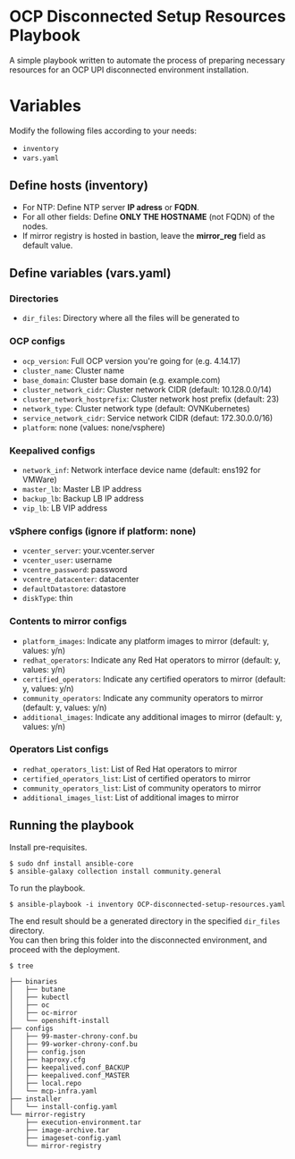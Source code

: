 # OCP Disconnected Setup Resources Playbook
A simple playbook written to automate the process of preparing necessary resources for an OCP UPI disconnected environment installation.

# Variables
Modify the following files according to your needs:
- `inventory`
- `vars.yaml`

## Define hosts (inventory)
- For NTP: Define NTP server **IP adress** or **FQDN**.
- For all other fields: Define **ONLY THE HOSTNAME** (not FQDN) of the nodes.
- If mirror registry is hosted in bastion, leave the **mirror_reg** field as default value.

## Define variables (vars.yaml)
### Directories
- `dir_files`: Directory where all the files will be generated to

### OCP configs
- `ocp_version`: Full OCP version you're going for (e.g. 4.14.17)
- `cluster_name`: Cluster name
- `base_domain`: Cluster base domain (e.g. example.com)
- `cluster_network_cidr`: Cluster network CIDR (default: 10.128.0.0/14)
- `cluster_network_hostprefix`: Cluster network host prefix (default: 23)
- `network_type`: Cluster network type (default: OVNKubernetes)
- `service_network_cidr`: Service network CIDR (defaut: 172.30.0.0/16)
- `platform`: none (values: none/vsphere)

### Keepalived configs
- `network_inf`: Network interface device name (default: ens192 for VMWare)
- `master_lb`: Master LB IP address
- `backup_lb`: Backup LB IP address
- `vip_lb`: LB VIP address

### vSphere configs (ignore if platform: none)
- `vcenter_server`: your.vcenter.server
- `vcenter_user`: username
- `vcentre_password`: password
- `vcentre_datacenter`: datacenter
- `defaultDatastore`: datastore
- `diskType`: thin

### Contents to mirror configs
- `platform_images`: Indicate any platform images to mirror (default: y, values: y/n)
- `redhat_operators`: Indicate any Red Hat operators to mirror (default: y, values: y/n)
- `certified_operators`: Indicate any certified operators to mirror (default: y, values: y/n)
- `community_operators`: Indicate any community operators to mirror (default: y, values: y/n)
- `additional_images`: Indicate any additional images to mirror (default: y, values: y/n) 

### Operators List configs
- `redhat_operators_list`: List of Red Hat operators to mirror
- `certified_operators_list`: List of certified operators to mirror
- `community_operators_list`: List of community operators to mirror
- `additional_images_list`: List of additional images to mirror

## Running the playbook
Install pre-requisites.
```
$ sudo dnf install ansible-core
$ ansible-galaxy collection install community.general
```

To run the playbook.
```
$ ansible-playbook -i inventory OCP-disconnected-setup-resources.yaml
```

The end result should be a generated directory in the specified `dir_files` directory.  
You can then bring this folder into the disconnected environment, and proceed with the deployment.
```
$ tree

├── binaries
│   ├── butane
│   ├── kubectl
│   ├── oc
│   ├── oc-mirror
│   └── openshift-install
├── configs
│   ├── 99-master-chrony-conf.bu
│   ├── 99-worker-chrony-conf.bu
│   ├── config.json
│   ├── haproxy.cfg
│   ├── keepalived.conf_BACKUP
│   ├── keepalived.conf_MASTER
│   ├── local.repo
│   └── mcp-infra.yaml
├── installer
│   └── install-config.yaml
└── mirror-registry
    ├── execution-environment.tar
    ├── image-archive.tar
    ├── imageset-config.yaml
    └── mirror-registry
```